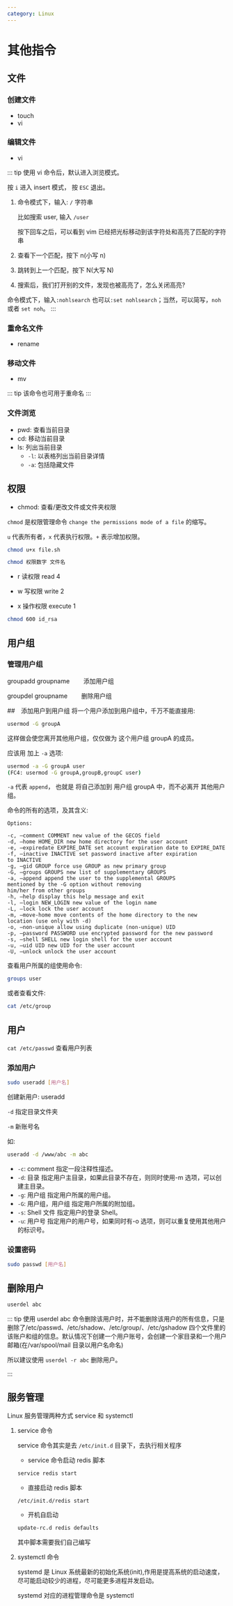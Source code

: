 ```yaml
---
category: Linux
---
```


# 其他指令

## 文件

### 创建文件

- touch
- vi

### 编辑文件

- vi

::: tip
使用 vi 命令后，默认进入浏览模式。

按 `i` 进入 insert 模式， 按 `ESC` 退出。

1. 命令模式下，输入: `/` 字符串

   比如搜索 user, 输入 `/user`

   按下回车之后，可以看到 vim 已经把光标移动到该字符处和高亮了匹配的字符串

1. 查看下一个匹配，按下 n(小写 n)

1. 跳转到上一个匹配，按下 N(大写 N)

1. 搜索后，我们打开别的文件，发现也被高亮了，怎么关闭高亮?

命令模式下，输入`:nohlsearch` 也可以`:set nohlsearch`；当然，可以简写，`noh` 或者 `set noh`。
:::

### 重命名文件

- rename

### 移动文件

- mv

::: tip
该命令也可用于重命名
:::

### 文件浏览

- pwd: 查看当前目录
- cd: 移动当前目录
- ls: 列出当前目录
  - `-l`: 以表格列出当前目录详情
  - `-a`: 包括隐藏文件

## 权限

- chmod: 查看/更改文件或文件夹权限

`chmod` 是权限管理命令 `change the permissions mode of a file` 的缩写。

`u` 代表所有者，`x` 代表执行权限。`+` 表示增加权限。

```bash
chmod u+x file.sh
```

```bash
chmod 权限数字 文件名
```

- r 读权限 read 4

- w 写权限 write 2

- x 操作权限 execute 1

```bash
chmod 600 id_rsa
```

## 用户组

### 管理用户组

groupadd groupname 　　添加用户组

groupdel groupname 　　删除用户组

##　添加用户到用户组
将一个用户添加到用户组中，千万不能直接用:

```sh
usermod -G groupA
```

这样做会使您离开其他用户组，仅仅做为 这个用户组 groupA 的成员。

应该用 加上 `-a` 选项:

```sh
usermod -a -G groupA user
(FC4: usermod -G groupA,groupB,groupC user)
```

`-a` 代表 `append`， 也就是 将自己添加到 用户组 groupA 中，而不必离开 其他用户组。

命令的所有的选项，及其含义:

```text
Options:

-c, –comment COMMENT new value of the GECOS field
-d, –home HOME_DIR new home directory for the user account
-e, –expiredate EXPIRE_DATE set account expiration date to EXPIRE_DATE
-f, –inactive INACTIVE set password inactive after expiration
to INACTIVE
-g, –gid GROUP force use GROUP as new primary group
-G, –groups GROUPS new list of supplementary GROUPS
-a, –append append the user to the supplemental GROUPS
mentioned by the -G option without removing
him/her from other groups
-h, –help display this help message and exit
-l, –login NEW_LOGIN new value of the login name
-L, –lock lock the user account
-m, –move-home move contents of the home directory to the new
location (use only with -d)
-o, –non-unique allow using duplicate (non-unique) UID
-p, –password PASSWORD use encrypted password for the new password
-s, –shell SHELL new login shell for the user account
-u, –uid UID new UID for the user account
-U, –unlock unlock the user account
```

查看用户所属的组使用命令:

```sh
groups user
```

或者查看文件:

```sh
cat /etc/group
```

## 用户

`cat /etc/passwd` 查看用户列表

### 添加用户

```bash
sudo useradd [用户名]
```

创建新用户: useradd

`-d` 指定目录文件夹

`-m` 新账号名

如:

```bash
useradd -d /www/abc -m abc
```

- `-c`: comment 指定一段注释性描述。
- `-d`: 目录 指定用户主目录，如果此目录不存在，则同时使用-m 选项，可以创建主目录。
- `-g`: 用户组 指定用户所属的用户组。
- `-G`: 用户组，用户组 指定用户所属的附加组。
- `-s`: Shell 文件 指定用户的登录 Shell。
- `-u`: 用户号 指定用户的用户号，如果同时有-o 选项，则可以重复使用其他用户的标识号。

### 设置密码

```bash
sudo passwd [用户名]
```

## 删除用户

```bash
userdel abc
```

::: tip
使用 userdel abc 命令删除该用户时，并不能删除该用户的所有信息，只是删除了/etc/passwd、/etc/shadow、/etc/group/、/etc/gshadow 四个文件里的该账户和组的信息。默认情况下创建一个用户账号，会创建一个家目录和一个用户邮箱(在/var/spool/mail 目录以用户名命名)

所以建议使用 `userdel -r abc` 删除用户。

:::

## 服务管理

Linux 服务管理两种方式 service 和 systemctl

1. service 命令

   service 命令其实是去 `/etc/init.d` 目录下，去执行相关程序

   - service 命令启动 redis 脚本

   ```bash
   service redis start
   ```

   - 直接启动 redis 脚本

   ```bash
   /etc/init.d/redis start
   ```

   - 开机自启动

   ```bash
   update-rc.d redis defaults
   ```

   其中脚本需要我们自己编写

1. systemctl 命令

   systemd 是 Linux 系统最新的初始化系统(init),作用是提高系统的启动速度，尽可能启动较少的进程，尽可能更多进程并发启动。

   systemd 对应的进程管理命令是 systemctl
